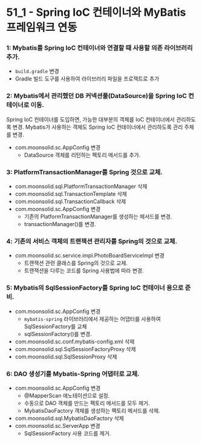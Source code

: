 # 51_1 - Spring IoC 컨테이너와 MyBatis 프레임워크 연동



### 1: Mybatis를 Spring IoC 컨테이너와 연결할 때 사용할 의존 라이브러리 추가.

- `build.gradle` 변경
- Gradle 빌드 도구를 사용하여 라이브러리 파일을 프로젝트로 추가

### 2: Mybatis에서 관리했던 DB 커넥션풀(DataSource)을 Spring IoC 컨테이너로 이동.

Spring IoC 컨테이너를 도입하면, 가능한 대부분의 객체를 IoC 컨테이너에서 관리하도록 변경.
Mybatis가 사용하는 객체도 Spring IoC 컨테이너에서 관리하도록 관리 주체를 변경.

- com.moonsolid.sc.AppConfig 변경
  - DataSource 객체를 리턴하는 팩토리 메서드를 추가.
  
### 3: PlatformTransactionManager를 Spring 것으로 교체.

- com.moonsolid.sql.PlatformTransactionManager 삭제
- com.moonsolid.sql.TransactionTemplate 삭제
- com.moonsolid.sql.TransactionCallback 삭제
- com.moonsolid.sc.AppConfig 변경
  - 기존의 PlatformTransactionManager를 생성하는 메서드를 변경.
  - transactionManager()를 변경.  

### 4: 기존의 서비스 객체의 트랜잭션 관리자를 Spring의 것으로 교체.

- com.moonsolid.sc.service.impl.PhotoBoardServiceImpl 변경
  - 트랜잭션 관련 클래스를 Spring의 것으로 교체.
  - 트랜잭션을 다루는 코드를 Spring 사용법에 따라 변경.
  
### 5: Mybatis의 SqlSessionFactory를 Spring IoC 컨테이너 용으로 준비.

- com.moonsolid.sc.AppConfig 변경
  - `mybatis-spring` 라이브러리에서 제공하는 어댑터를 사용하여 SqlSessionFactory를 교체
  - sqlSessionFactory()를 변경.
- com.moonsolid.sc.conf.mybatis-config.xml 삭제
- com.moonsolid.sql.SqlSessionFactoryProxy 삭제
- com.moonsolid.sql.SqlSessionProxy 삭제

### 6: DAO 생성기를 Mybatis-Spring 어댑터로 교체.

- com.moonsolid.sc.AppConfig 변경
  - @MapperScan 애노테이션으로 설정.
  - 수동으로 DAO 객체를 만드는 팩토리 메서드를 모두 제거.
  - MybatisDaoFactory 객체를 생성하는 팩토리 메서드를 삭제.
- com.moonsolid.sql.MybatisDaoFactory 삭제
- com.moonsolid.sc.ServerApp 변경
  - SqlSessionFactory 사용 코드를 제거.